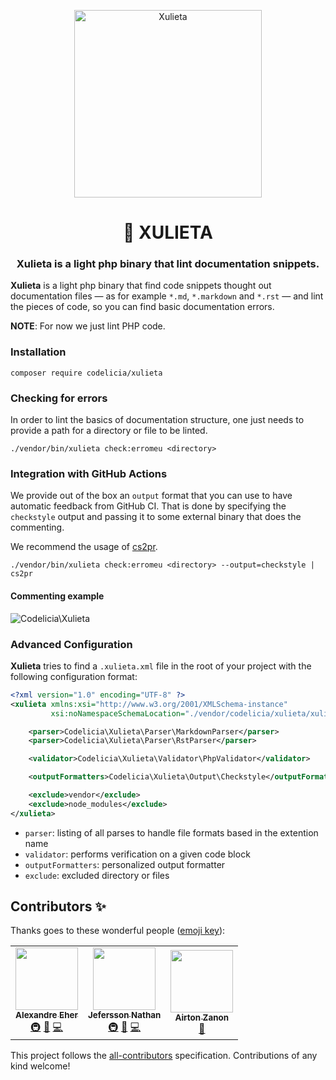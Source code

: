 <p align="center">
  <img src="./meme.jpg" alt="Xulieta" width="300" />
</p>

<h1 align="center"> 🌹 XULIETA </h1>
<h3 align="center"> Xulieta is a light php binary that lint documentation snippets. </h3>

**Xulieta** is a light php binary that find code snippets thought out
documentation files — as for example `*.md`, `*.markdown` and `*.rst`
— and lint the pieces of code, so you can find basic documentation errors.

**NOTE**: For now we just lint PHP code.

### Installation

```shell script
composer require codelicia/xulieta
```

### Checking for errors

In order to lint the basics of documentation structure, one just needs to provide a path for a
directory or file to be linted.

```shell script
./vendor/bin/xulieta check:erromeu <directory>
```

### Integration with GitHub Actions

We provide out  of the box an  `output` format that you can  use to have
automatic  feedback from  GitHub  CI.  That is  done  by specifying  the
`checkstyle` output and passing it to some external binary that does the
commenting.

We recommend the usage of [cs2pr](https://github.com/staabm/annotate-pull-request-from-checkstyle).

```
./vendor/bin/xulieta check:erromeu <directory> --output=checkstyle | cs2pr
```

#### Commenting example

<img src="./github-action.png"  alt="Codelicia\Xulieta" />

### Advanced Configuration

**Xulieta** tries to find a `.xulieta.xml` file in the root of your project
with the following configuration format:

```xml
<?xml version="1.0" encoding="UTF-8" ?>
<xulieta xmlns:xsi="http://www.w3.org/2001/XMLSchema-instance"
         xsi:noNamespaceSchemaLocation="./vendor/codelicia/xulieta/xulieta.xsd">

    <parser>Codelicia\Xulieta\Parser\MarkdownParser</parser>
    <parser>Codelicia\Xulieta\Parser\RstParser</parser>

    <validator>Codelicia\Xulieta\Validator\PhpValidator</validator>

    <outputFormatters>Codelicia\Xulieta\Output\Checkstyle</outputFormatters>

    <exclude>vendor</exclude>
    <exclude>node_modules</exclude>
</xulieta>
```

- `parser`: listing of all parses to handle file formats based in the extention name
- `validator`: performs verification on a given code block
- `outputFormatters`: personalized output formatter
- `exclude`: excluded directory or files

## Contributors ✨

Thanks goes to these wonderful people ([emoji key](https://allcontributors.org/docs/en/emoji-key)):

<!-- ALL-CONTRIBUTORS-LIST:START - Do not remove or modify this section -->
<!-- prettier-ignore-start -->
<!-- markdownlint-disable -->
<table>
  <tr>
    <td align="center"><a href="http://about:blank"><img src="https://avatars0.githubusercontent.com/u/398034?v=4" width="100px;" alt=""/><br /><sub><b>Alexandre Eher</b></sub></a><br /><a href="#infra-EHER" title="Infrastructure (Hosting, Build-Tools, etc)">🚇</a> <a href="#maintenance-EHER" title="Maintenance">🚧</a> <a href="https://github.com/codelicia/xulieta/commits?author=EHER" title="Code">💻</a></td>
    <td align="center"><a href="https://twitter.com/malukenho"><img src="https://avatars2.githubusercontent.com/u/3275172?v=4" width="100px;" alt=""/><br /><sub><b>Jefersson Nathan</b></sub></a><br /><a href="#infra-malukenho" title="Infrastructure (Hosting, Build-Tools, etc)">🚇</a> <a href="#maintenance-malukenho" title="Maintenance">🚧</a> <a href="https://github.com/codelicia/xulieta/commits?author=malukenho" title="Code">💻</a></td>
    <td align="center"><a href="https://airton.dev"><img src="https://avatars1.githubusercontent.com/u/6540546?v=4" width="100px;" alt=""/><br /><sub><b>Airton Zanon</b></sub></a><br /><a href="https://github.com/codelicia/xulieta/pulls?q=is%3Apr+reviewed-by%3Aairtonzanon" title="Reviewed Pull Requests">👀</a></td>
  </tr>
</table>

<!-- markdownlint-enable -->
<!-- prettier-ignore-end -->
<!-- ALL-CONTRIBUTORS-LIST:END -->

This project follows the [all-contributors](https://github.com/all-contributors/all-contributors) specification. Contributions of any kind welcome!
